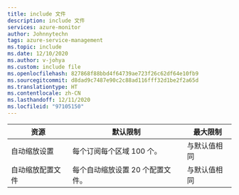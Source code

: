 ```yaml
---
title: include 文件
description: include 文件
services: azure-monitor
author: Johnnytechn
tags: azure-service-management
ms.topic: include
ms.date: 12/10/2020
ms.author: v-johya
ms.custom: include file
ms.openlocfilehash: 827868f88bbd4f64739ae723f26c62df64e10fb9
ms.sourcegitcommit: d8dad9c7487e90c2c88ad116fff32d1be2f2a65d
ms.translationtype: HT
ms.contentlocale: zh-CN
ms.lasthandoff: 12/11/2020
ms.locfileid: "97105150"
---
```

| 资源 | 默认限制 | 最大限制 |
| --- | --- | --- |
| 自动缩放设置 |每个订阅每个区域 100 个。 | 与默认值相同 |
| 自动缩放配置文件 |每个自动缩放设置 20 个配置文件。 | 与默认值相同 |


